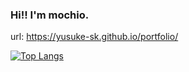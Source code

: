 ### Hi!! I'm mochio.

url: https://yusuke-sk.github.io/portfolio/

[![Top Langs](https://github-readme-stats.vercel.app/api/top-langs/?username=yusuke-sk)](https://github.com/anuraghazra/github-readme-stats)
